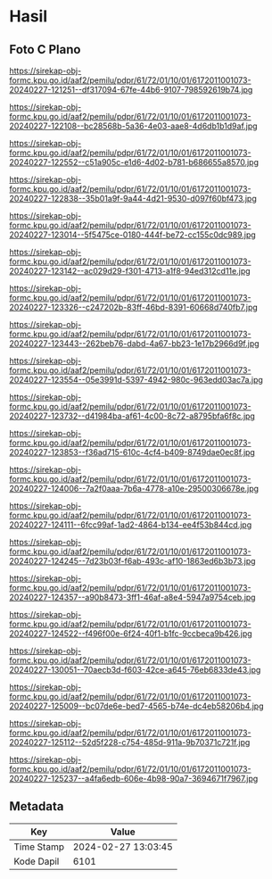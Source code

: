 # Hasil

## Foto C Plano

https://sirekap-obj-formc.kpu.go.id/aaf2/pemilu/pdpr/61/72/01/10/01/6172011001073-20240227-121251--df317094-67fe-44b6-9107-798592619b74.jpg

https://sirekap-obj-formc.kpu.go.id/aaf2/pemilu/pdpr/61/72/01/10/01/6172011001073-20240227-122108--bc28568b-5a36-4e03-aae8-4d6db1b1d9af.jpg

https://sirekap-obj-formc.kpu.go.id/aaf2/pemilu/pdpr/61/72/01/10/01/6172011001073-20240227-122552--c51a905c-e1d6-4d02-b781-b686655a8570.jpg

https://sirekap-obj-formc.kpu.go.id/aaf2/pemilu/pdpr/61/72/01/10/01/6172011001073-20240227-122838--35b01a9f-9a44-4d21-9530-d097f60bf473.jpg

https://sirekap-obj-formc.kpu.go.id/aaf2/pemilu/pdpr/61/72/01/10/01/6172011001073-20240227-123014--5f5475ce-0180-444f-be72-cc155c0dc989.jpg

https://sirekap-obj-formc.kpu.go.id/aaf2/pemilu/pdpr/61/72/01/10/01/6172011001073-20240227-123142--ac029d29-f301-4713-a1f8-94ed312cd11e.jpg

https://sirekap-obj-formc.kpu.go.id/aaf2/pemilu/pdpr/61/72/01/10/01/6172011001073-20240227-123326--c247202b-83ff-46bd-8391-60668d740fb7.jpg

https://sirekap-obj-formc.kpu.go.id/aaf2/pemilu/pdpr/61/72/01/10/01/6172011001073-20240227-123443--262beb76-dabd-4a67-bb23-1e17b2966d9f.jpg

https://sirekap-obj-formc.kpu.go.id/aaf2/pemilu/pdpr/61/72/01/10/01/6172011001073-20240227-123554--05e3991d-5397-4942-980c-963edd03ac7a.jpg

https://sirekap-obj-formc.kpu.go.id/aaf2/pemilu/pdpr/61/72/01/10/01/6172011001073-20240227-123732--d41984ba-af61-4c00-8c72-a8795bfa6f8c.jpg

https://sirekap-obj-formc.kpu.go.id/aaf2/pemilu/pdpr/61/72/01/10/01/6172011001073-20240227-123853--f36ad715-610c-4cf4-b409-8749dae0ec8f.jpg

https://sirekap-obj-formc.kpu.go.id/aaf2/pemilu/pdpr/61/72/01/10/01/6172011001073-20240227-124006--7a2f0aaa-7b6a-4778-a10e-29500306678e.jpg

https://sirekap-obj-formc.kpu.go.id/aaf2/pemilu/pdpr/61/72/01/10/01/6172011001073-20240227-124111--6fcc99af-1ad2-4864-b134-ee4f53b844cd.jpg

https://sirekap-obj-formc.kpu.go.id/aaf2/pemilu/pdpr/61/72/01/10/01/6172011001073-20240227-124245--7d23b03f-f6ab-493c-af10-1863ed6b3b73.jpg

https://sirekap-obj-formc.kpu.go.id/aaf2/pemilu/pdpr/61/72/01/10/01/6172011001073-20240227-124357--a90b8473-3ff1-46af-a8e4-5947a9754ceb.jpg

https://sirekap-obj-formc.kpu.go.id/aaf2/pemilu/pdpr/61/72/01/10/01/6172011001073-20240227-124522--f496f00e-6f24-40f1-b1fc-9ccbeca9b426.jpg

https://sirekap-obj-formc.kpu.go.id/aaf2/pemilu/pdpr/61/72/01/10/01/6172011001073-20240227-130051--70aecb3d-f603-42ce-a645-76eb6833de43.jpg

https://sirekap-obj-formc.kpu.go.id/aaf2/pemilu/pdpr/61/72/01/10/01/6172011001073-20240227-125009--bc07de6e-bed7-4565-b74e-dc4eb58206b4.jpg

https://sirekap-obj-formc.kpu.go.id/aaf2/pemilu/pdpr/61/72/01/10/01/6172011001073-20240227-125112--52d5f228-c754-485d-911a-9b70371c721f.jpg

https://sirekap-obj-formc.kpu.go.id/aaf2/pemilu/pdpr/61/72/01/10/01/6172011001073-20240227-125237--a4fa6edb-606e-4b98-90a7-3694671f7967.jpg


## Metadata

| Key        | Value               |
| ---------- | ------------------- |
| Time Stamp | 2024-02-27 13:03:45 |
| Kode Dapil | 6101                |



